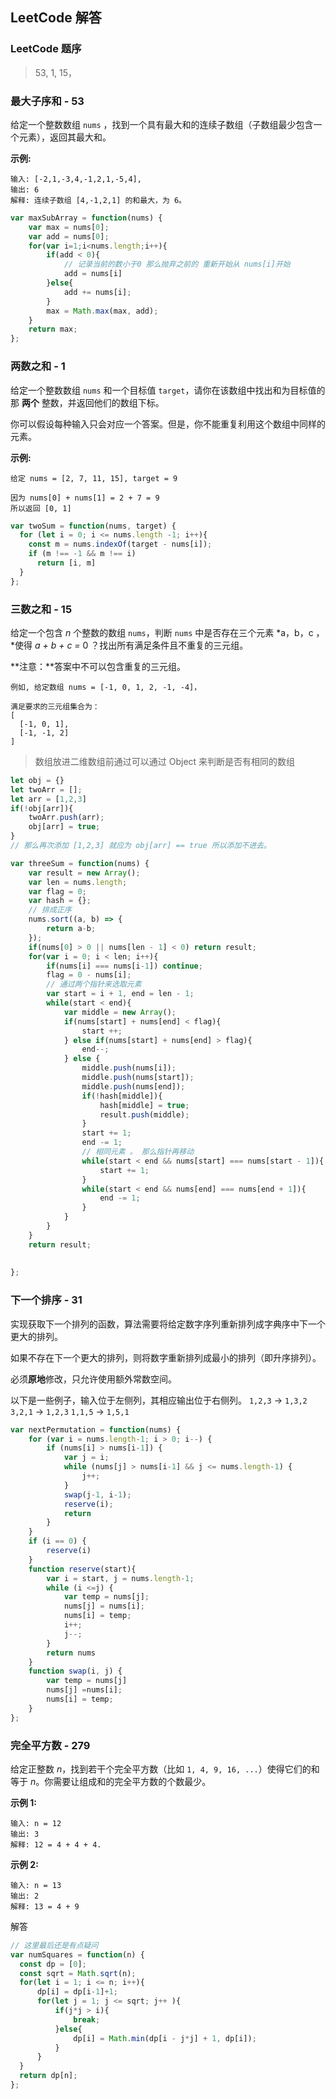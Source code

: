 ## LeetCode 解答

### LeetCode 题序

> 53, 1, 15，

### 最大子序和 - 53

 给定一个整数数组 `nums` ，找到一个具有最大和的连续子数组（子数组最少包含一个元素），返回其最大和。

**示例:**

```
输入: [-2,1,-3,4,-1,2,1,-5,4],
输出: 6
解释: 连续子数组 [4,-1,2,1] 的和最大，为 6。
```

```javascript
var maxSubArray = function(nums) {
    var max = nums[0];
    var add = nums[0];
    for(var i=1;i<nums.length;i++){
        if(add < 0){
            // 记录当前的数小于0 那么抛弃之前的 重新开始从 nums[i]开始
            add = nums[i]
        }else{
            add += nums[i];
        }
        max = Math.max(max, add);
    }
    return max;  
};
```

### 两数之和 - 1

给定一个整数数组 `nums` 和一个目标值 `target`，请你在该数组中找出和为目标值的那 **两个** 整数，并返回他们的数组下标。

你可以假设每种输入只会对应一个答案。但是，你不能重复利用这个数组中同样的元素。

**示例:**

```
给定 nums = [2, 7, 11, 15], target = 9

因为 nums[0] + nums[1] = 2 + 7 = 9
所以返回 [0, 1]
```

```javascript
var twoSum = function(nums, target) {
  for (let i = 0; i <= nums.length -1; i++){
    const m = nums.indexOf(target - nums[i]);
    if (m !== -1 && m !== i)
      return [i, m]
  }
};
```

### 三数之和 - 15

给定一个包含 *n* 个整数的数组 `nums`，判断 `nums` 中是否存在三个元素 *a，b，c ，*使得 *a + b + c =* 0 ？找出所有满足条件且不重复的三元组。

**注意：**答案中不可以包含重复的三元组。

```
例如, 给定数组 nums = [-1, 0, 1, 2, -1, -4]，

满足要求的三元组集合为：
[
  [-1, 0, 1],
  [-1, -1, 2]
]
```

> 数组放进二维数组前通过可以通过 Object 来判断是否有相同的数组

```javascript
let obj = {}
let twoArr = [];
let arr = [1,2,3]
if(!obj[arr]){
    twoArr.push(arr);
    obj[arr] = true;
}
// 那么再次添加 [1,2,3] 就应为 obj[arr] == true 所以添加不进去。
```

```javascript
var threeSum = function(nums) {
    var result = new Array();
    var len = nums.length;
    var flag = 0;
    var hash = {};
    // 排成正序
    nums.sort((a, b) => {
        return a-b;
    });
    if(nums[0] > 0 || nums[len - 1] < 0) return result;
    for(var i = 0; i < len; i++){
        if(nums[i] === nums[i-1]) continue;
        flag = 0 - nums[i];
        // 通过两个指针来选取元素
        var start = i + 1, end = len - 1;
        while(start < end){
            var middle = new Array();
            if(nums[start] + nums[end] < flag){
                start ++;
            } else if(nums[start] + nums[end] > flag){
                end--;
            } else {
                middle.push(nums[i]);
                middle.push(nums[start]);
                middle.push(nums[end]);
                if(!hash[middle]){
                    hash[middle] = true;
                    result.push(middle);
                }
                start += 1;
                end -= 1;
                // 相同元素 。 那么指针再移动
                while(start < end && nums[start] === nums[start - 1]){
                    start += 1;
                }
                while(start < end && nums[end] === nums[end + 1]){
                    end -= 1;
                }
            }
        }
    }
    return result;
   
    
};
```

### 下一个排序 - 31

实现获取下一个排列的函数，算法需要将给定数字序列重新排列成字典序中下一个更大的排列。

如果不存在下一个更大的排列，则将数字重新排列成最小的排列（即升序排列）。

必须**原地**修改，只允许使用额外常数空间。

以下是一些例子，输入位于左侧列，其相应输出位于右侧列。
`1,2,3` → `1,3,2`
`3,2,1` → `1,2,3`
`1,1,5` → `1,5,1`

```javascript
var nextPermutation = function(nums) {
    for (var i = nums.length-1; i > 0; i--) {
        if (nums[i] > nums[i-1]) {
            var j = i;
            while (nums[j] > nums[i-1] && j <= nums.length-1) {
                j++;
            }
            swap(j-1, i-1);
            reserve(i);
            return
        }
    }
    if (i == 0) {
        reserve(i)
    }
    function reserve(start){
        var i = start, j = nums.length-1;
        while (i <=j) {
            var temp = nums[j];
            nums[j] = nums[i];
            nums[i] = temp;
            i++;
            j--;
        }
        return nums
    }
    function swap(i, j) {
        var temp = nums[j]
        nums[j] =nums[i];
        nums[i] = temp;   
    }
};
```

### 完全平方数 - 279

给定正整数 *n*，找到若干个完全平方数（比如 `1, 4, 9, 16, ...`）使得它们的和等于 *n*。你需要让组成和的完全平方数的个数最少。

**示例 1:**

```
输入: n = 12
输出: 3 
解释: 12 = 4 + 4 + 4.
```

**示例 2:**

```
输入: n = 13
输出: 2
解释: 13 = 4 + 9
```

解答

```javascript
// 这里最后还是有点疑问
var numSquares = function(n) {
  const dp = [0];
  const sqrt = Math.sqrt(n);
  for(let i = 1; i <= n; i++){
      dp[i] = dp[i-1]+1;
      for(let j = 1; j <= sqrt; j++ ){
          if(j*j > i){
              break;
          }else{
              dp[i] = Math.min(dp[i - j*j] + 1, dp[i]);
          }
      }
  }
  return dp[n];
};
```

